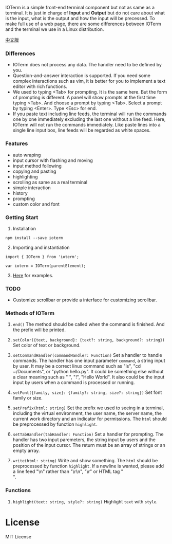 IOTerm is a simple front-end terminal component but not as same as a terminal. It is just in charge of <b>Input</b> and <b>Output</b> but do not care about what is the input, what is the output and how the input will be precessed. To make full use of a web page, there are some differences between IOTerm and the terminal we use in a Linux distribution.

[中文版](https://github.com/kaiopen/IOTerm/blob/master/README.md)

### Differences
* IOTerm does not process any data. The handler need to be defined by you.
* Question-and-answer interaction is supported. If you need some complex interactions such as vim, it is better for you to implement a text editor with rich functions.
* We used to typing &lt;Tab&gt; for prompting. It is the same here. But the form of prompting is different. A panel will show prompts at the first time typing &lt;Tab&gt;. And choose a prompt by typing &lt;Tab&gt;. Select a prompt by typing &lt;Enter&gt;. Type &lt;Esc&gt; for end.
* If you paste text including line feeds, the terminal will run the commands one by one immediately excluding the last one without a line feed. Here, IOTerm will not run the commands immediately. Like paste lines into a single line input box, line feeds will be regarded as white spaces.

### Features
* auto wraping
* input cursor with flashing and moving
* input method following
* copying and pasting
* highlighting
* scrolling as same as a real terminal
* simple interaction
* history
* prompting
* custom color and font

### Getting Start
1. Installation
```
npm install --save ioterm
```

2. Importing and instantiation
```
import { IOTerm } from 'ioterm';

var ioterm = IOTerm(parentElement);

```

3. [Here](https://github.com/kaiopen/IOTerm/tree/master/demo) for examples.

### TODO
* Customize scrollbar or provide a interface for customizing scrollbar.

### Methods of IOTerm
1. `end()`
The method should be called when the command is finished. And the prefix will be printed.

2. `setColor({text, background}: {text?: string, background?: string})`
Set color of text or background.

3. `setCommandHandler(commandHandler: Function)`
Set a handler to handle commands. The handler has one input parameter `command`, a string input by user. It may be a correct linux command such as "ls", "cd ~/Documents", or "python hello.py". It could be something else without a clear meaning such as " ", "!", "Hello World". It also could be the input input by users when a command is processed or running.

4. `setFont({family, size}: {family?: string, size?: string})`
Set font family or size.

5. `setPrefix(html: string)`
Set the prefix we used to seeing in a terminal, including the virtual environment, the user name, the server name, the current work directory and an indicator for permissions. The `html` should be preprocessed by function `highlight`.

6. `setTabHandler(tabHandler: Function)`
Set a handler for prompting. The handler has two input paremeters, the string input by users and the position of the input cursor. The return must be an array of strings or an empty array.

7. `write(html: string)`
Write and show something. The `html` should be preprocessed by function `highlight`. If a newline is wanted, please add a line feed "\\n" rather than "\\r\\n", "\\r" or HTML tag "<br>".

### Functions
1. `highlight(text: string, style?: string)`
Highlight `text` with `style`.

# License
MIT License